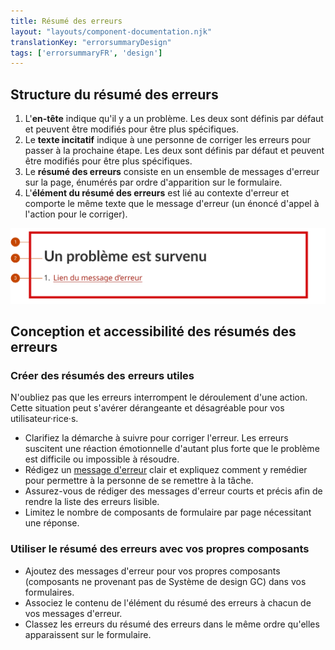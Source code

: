 ```yaml
---
title: Résumé des erreurs
layout: "layouts/component-documentation.njk"
translationKey: "errorsummaryDesign"
tags: ['errorsummaryFR', 'design']
---
```


## Structure du résumé des erreurs

<ol class="anatomy-list">
  <li>L'<strong>en-tête</strong> indique qu'il y a un problème. Les deux sont définis par défaut et peuvent être modifiés pour être plus spécifiques.</li>
  <li>Le <strong>texte incitatif</strong> indique à une personne de corriger les erreurs pour passer à la prochaine étape. Les deux sont définis par défaut et peuvent être modifiés pour être plus spécifiques.</li>
  <li>Le <strong>résumé des erreurs</strong> consiste en un ensemble de messages d'erreur sur la page, énumérés par ordre d'apparition sur le formulaire.</li>
  <li>L'<strong>élément du résumé des erreurs</strong> est lié au contexte d'erreur et comporte le même texte que le message d'erreur (un énoncé d'appel à l'action pour le corriger).</li>
</ol>

<img class="b-sm b-default p-400" src="/images/fr/components/anatomy/gcds-error-summary-anatomy.svg" alt="L'anatomie d'un bouton identifiant l'étiquette, le conteneur et l'icone qui forme le composant." />

## Conception et accessibilité des résumés des erreurs

### Créer des résumés des erreurs utiles

N'oubliez pas que les erreurs interrompent le déroulement d'une action. Cette situation peut s'avérer dérangeante et désagréable pour vos utilisateur·rice·s.

- Clarifiez la démarche à suivre pour corriger l'erreur. Les erreurs suscitent une réaction émotionnelle d'autant plus forte que le problème est difficile ou impossible à résoudre.
- Rédigez un <a href="{{ links.errorMessage }}">message d'erreur</a> clair et expliquez comment y remédier pour permettre à la personne de se remettre à la tâche.
- Assurez-vous de rédiger des messages d'erreur courts et précis afin de rendre la liste des erreurs lisible.
- Limitez le nombre de composants de formulaire par page nécessitant une réponse.

### Utiliser le résumé des erreurs avec vos propres composants

- Ajoutez des messages d'erreur pour vos propres composants (composants ne provenant pas de Système de design GC) dans vos formulaires.
- Associez le contenu de l'élément du résumé des erreurs à chacun de vos messages d'erreur.
- Classez les erreurs du résumé des erreurs dans le même ordre qu'elles apparaissent sur le formulaire.
